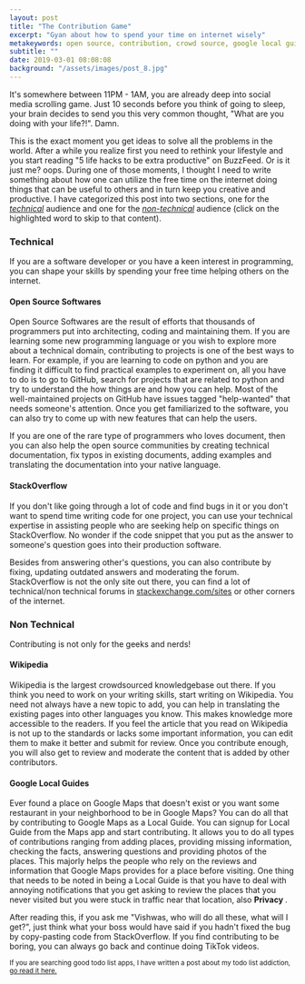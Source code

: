 ```yaml
---
layout: post
title: "The Contribution Game"
excerpt: "Gyan about how to spend your time on internet wisely"
metakeywords: open source, contribution, crowd source, google local guide, wikipedia, vishwasnavadak
subtitle: ""
date: 2019-03-01 08:08:08
background: "/assets/images/post_8.jpg"
---
```


It's somewhere between 11PM - 1AM, you are already deep into social media scrolling game. Just 10 seconds before you think of going to sleep, your brain decides to send you this very common thought, "What are you doing with your life?!". Damn.

This is the exact moment you get ideas to solve all the problems in the world. After a while you realize first you need to rethink your lifestyle and you start reading "5 life hacks to be extra productive" on BuzzFeed. Or is it just me? oops. During one of those moments, I thought I need to write something about how one can utilize the free time on the internet doing things that can be useful to others and in turn keep you creative and productive. I have categorized this post into two sections, one for the _[technical](#technical)_ audience and one for the _[non-technical](#nontechnical)_ audience (click on the highlighted word to skip to that content).

### <a name="technical" /> Technical

If you are a software developer or you have a keen interest in programming, you can shape your skills by spending your free time helping others on the internet.

#### Open Source Softwares

Open Source Softwares are the result of efforts that thousands of programmers put into architecting, coding and maintaining them. If you are learning some new programming language or you wish to explore more about a technical domain, contributing to projects is one of the best ways to learn. For example, if you are learning to code on python and you are finding it difficult to find practical examples to experiment on, all you have to do is to go to GitHub, search for projects that are related to python and try to understand the how things are and how you can help. Most of the well-maintained projects on GitHub have issues tagged "help-wanted" that needs someone's attention. Once you get familiarized to the software, you can also try to come up with new features that can help the users.

If you are one of the rare type of programmers who loves document, then you can also help the open source communities by creating technical documentation, fix typos in existing documents, adding examples and translating the documentation into your native language.

#### StackOverflow

If you don't like going through a lot of code and find bugs in it or you don't want to spend time writing code for one project, you can use your technical expertise in assisting people who are seeking help on specific things on StackOverflow. No wonder if the code snippet that you put as the answer to someone's question goes into their production software.

Besides from answering other's questions, you can also contribute by fixing, updating outdated answers and moderating the forum. StackOverflow is not the only site out there, you can find a lot of technical/non technical forums in <a href="https://stackexchange.com/sites" target="_blank" rel="noopener noreferrer">stackexchange.com/sites</a> or other corners of the internet.

### <a name="nontechnical" /> Non Technical

Contributing is not only for the geeks and nerds!

#### Wikipedia

Wikipedia is the largest crowdsourced knowledgebase out there. If you think you need to work on your writing skills, start writing on Wikipedia. You need not always have a new topic to add, you can help in translating the existing pages into other languages you know. This makes knowledge more accessible to the readers. If you feel the article that you read on Wikipedia is not up to the standards or lacks some important information, you can edit them to make it better and submit for review. Once you contribute enough, you will also get to review and moderate the content that is added by other contributors.

#### Google Local Guides

Ever found a place on Google Maps that doesn't exist or you want some restaurant in your neighborhood to be in Google Maps? You can do all that by contributing to Google Maps as a Local Guide. You can signup for Local Guide from the Maps app and start contributing. It allows you to do all types of contributions ranging from adding places, providing missing information, checking the facts, answering questions and providing photos of the places. This majorly helps the people who rely on the reviews and information that Google Maps provides for a place before visiting.
One thing that needs to be noted in being a Local Guide is that you have to deal with annoying notifications that you get asking to review the places that you never visited but you were stuck in traffic near that location, also <strong>Privacy <i class="fa fa-exclamation-triangle" aria-hidden="true"></i></strong>.

After reading this, if you ask me "Vishwas, who will do all these, what will I get?", just think what your boss would have said if you hadn't fixed the bug by copy-pasting code from StackOverflow. If you find contributing to be boring, you can always go back and continue doing TikTok videos.

<small> If you are searching good todo list apps, I have written a post about my todo list addiction, <a href="/blog/2018/11/05/the-todolist-addiction.html">go read it here. </a></small>
